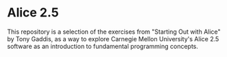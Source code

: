 # Alice 2.5

This repository is a selection of the exercises from "Starting Out with Alice" by Tony Gaddis, as a way to explore Carnegie Mellon University's Alice 2.5 software as an introduction to fundamental programming concepts.
